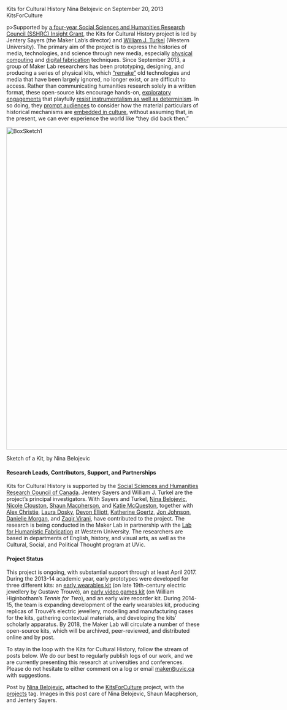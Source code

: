 Kits for Cultural History
Nina Belojevic on September 20, 2013   KitsForCulture 

p>Supported by <a title="learn more" href="http://maker.uvic.ca/insight/">a four-year Social Sciences and Humanities Research Council (SSHRC) Insight Grant</a>, the Kits for Cultural History project is led by Jentery Sayers (the Maker Lab&#8217;s director) and <a title="learn more" href="http://williamjturkel.net/" target="_blank">William J. Turkel</a> (Western University). The primary aim of the project is to express the histories of media, technologies, and science through new media, especially <a title="learn more" href="http://maker.uvic.ca/physcomp/">physical computing</a> and <a title="learn more" href="http://maker.uvic.ca/fab/">digital fabrication</a> techniques. Since September 2013, a group of Maker Lab researchers has been prototyping, designing, and producing a series of physical kits, which <a title="learn more" href="http://maker.uvic.ca/aesthetics/">&#8220;remake&#8221;</a> old technologies and media that have been largely ignored, no longer exist, or are difficult to access. Rather than communicating humanities research solely in a written format, these open-source kits encourage hands-on, <a title="learn more" href="http://maker.uvic.ca/kit2/">exploratory engagements</a> that playfully <a title="learn more" href="http://maker.uvic.ca/determinism/">resist instrumentalism as well as determinism</a>. In so doing, they <a title="learn more" href="http://maker.uvic.ca/kit1/">prompt audiences</a> to consider how the material particulars of historical mechanisms are <a title="learn more" href="http://maker.uvic.ca/cases/">embedded in culture</a>, without assuming that, in the present, we can ever experience the world like &#8220;they did back then.&#8221;</p>
<div id="attachment_4848" style="width: 1160px" class="wp-caption alignnone"><a href="http://maker.uvic.ca/wp-content/uploads/2014/10/BoxSketch1.jpeg"><img class="wp-image-4848" src="http://maker.uvic.ca/wp-content/uploads/2014/10/BoxSketch1.jpeg" alt="BoxSketch1" width="1150" height="842" /></a><p class="wp-caption-text">Sketch of a Kit, by Nina Belojevic</p></div>
<h4><strong>Research Leads, Contributors, Support, and Partnerships</strong></h4>
<p>Kits for Cultural History is supported by the <a title="learn more" href="http://www.sshrc-crsh.gc.ca/" target="_blank">Social Sciences and Humanities Research Council of Canada</a>. Jentery Sayers and William J. Turkel are the project&#8217;s principal investigators. With Sayers and Turkel, <a title="learn more" href="http://maker.uvic.ca/author/nbelojevic/">Nina Belojevic</a>, <a title="learn more" href="http://maker.uvic.ca/author/nicole/">Nicole Clouston</a>, <a title="learn more" href="http://maker.uvic.ca/author/shaun/">Shaun Macpherson</a>, and <a title="learn more" href="http://maker.uvic.ca/author/katiem/">Katie McQueston</a>, together with <a title="learn more" href="http://maker.uvic.ca/author/alex/">Alex Christie</a>, <a title="learn more" href="http://maker.uvic.ca/author/laura/">Laura Dosky</a>, <a title="learn more" href="http://devonelliott.net/" target="_blank">Devon Elliott</a>, <a title="learn more" href="http://maker.uvic.ca/author/kat/">Katherine Goertz</a>, <a title="learn more" href="http://maker.uvic.ca/author/jonjohnson/">Jon Johnson</a>, <a title="learn more" href="http://maker.uvic.ca/author/danielle/">Danielle Morgan</a>, and <a title="learn more" href="http://maker.uvic.ca/author/zaqir/">Zaqir Virani</a>, have contributed to the project. The research is being conducted in the Maker Lab in partnership with the <a title="learn more" href="http://williamjturkel.net/2013/02/02/the-history-department-with-a-fab-lab/" target="_blank">Lab for Humanistic Fabrication</a> at Western University. The researchers are based in departments of English, history, and visual arts, as well as the Cultural, Social, and Political Thought program at UVic.</p>
<h4><strong>Project Status</strong></h4>
<p>This project is ongoing, with substantial support through at least April 2017. During the 2013-14 academic year, early prototypes were developed for three different kits: an <a title="learn more" href="http://maker.uvic.ca/debut/">early wearables kit</a> (on late 19th-century electric jewellery by Gustave Trouvé), an <a title="learn more" href="http://maker.uvic.ca/tennis/">early video games kit</a> (on William Higinbotham&#8217;s <em>Tennis for Two</em>), and an early wire recorder kit. During 2014-15, the team is expanding development of the early wearables kit, producing replicas of Trouvé&#8217;s electric jewellery, modelling and manufacturing cases for the kits, gathering contextual materials, and developing the kits&#8217; scholarly apparatus. By 2018, the Maker Lab will circulate a number of these open-source kits, which will be archived, peer-reviewed, and distributed online and by post.</p>
<p>To stay in the loop with the Kits for Cultural History, follow the stream of posts below. We do our best to regularly publish logs of our work, and we are currently presenting this research at universities and conferences. Please do not hesitate to either comment on a log or email <a title="learn more" href="mailto:maker@uvic.ca">maker@uvic.ca</a> with suggestions.</p>
<p>Post by <a title="learn more" href="http://maker.uvic.ca/author/nbelojevic/">Nina Belojevic</a>, attached to the <a title="learn more" href="http://maker.uvic.ca/category/kits/">KitsForCulture</a> project, with the <a title="learn more" href="http://maker.uvic.ca/tag/project/">projects</a> tag. Images in this post care of Nina Belojevic, Shaun Macpherson, and Jentery Sayers.</p>
